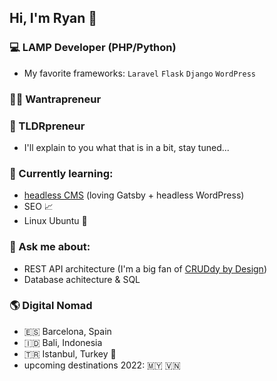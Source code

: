 ## Hi, I'm Ryan 👋

<!--
**tldrpreneur/tldrpreneur** is a ✨ _special_ ✨ repository because its `README.md` (this file) appears on your GitHub profile.

Here are some ideas to get you started:

- 🔭 I’m currently working on [foobar](https://foobar.com/)
- 🌱 I’m currently learning CMS, 
- 👯 I’m looking to collaborate on startups as a backend developer + SEO.
- 🤔 I’m looking for help with anything front-end related.

- 📫 How to reach me: ...
- 😄 Pronouns: ...
- ⚡ Fun fact: ...
-->

### 💻 LAMP Developer (PHP/Python)
- My favorite frameworks: `Laravel` `Flask` `Django` `WordPress`

### 🤦‍♂️ Wantrapreneur

### 🚀 TLDRpreneur
- I'll explain to you what that is in a bit, stay tuned...

### 🌱 Currently learning:
- [headless CMS](https://www.youtube.com/watch?v=NviW5Dr7EaY&t=1406s&ab_channel=FooCafe) (loving Gatsby + headless WordPress)
- SEO 📈
- Linux Ubuntu 🐧

### 💬 Ask me about:
- REST API architecture (I'm a big fan of [CRUDdy by Design](https://www.youtube.com/watch?v=MF0jFKvS4SI&ab_channel=AdamWathan))
- Database achitecture & SQL

### 🌎 Digital Nomad
- 🇪🇸 Barcelona, Spain
- 🇮🇩 Bali, Indonesia
- 🇹🇷 Istanbul, Turkey 📍
- upcoming destinations 2022: 🇲🇾 🇻🇳
